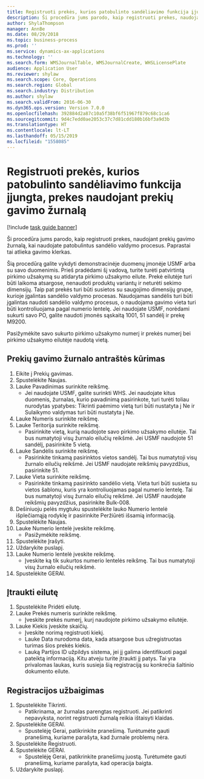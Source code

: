 ```yaml
---
title: Registruoti prekės, kurios patobulinto sandėliavimo funkcija įjungta, prekes naudojant prekių gavimo žurnalą
description: Ši procedūra jums parodo, kaip registruoti prekes, naudojant prekių gavimo žurnalą, kai naudojate patobulintus sandėlio valdymo procesus.
author: ShylaThompson
manager: AnnBe
ms.date: 08/29/2018
ms.topic: business-process
ms.prod: ''
ms.service: dynamics-ax-applications
ms.technology: ''
ms.search.form: WMSJournalTable, WMSJournalCreate, WHSLicensePlate
audience: Application User
ms.reviewer: shylaw
ms.search.scope: Core, Operations
ms.search.region: Global
ms.search.industry: Distribution
ms.author: shylaw
ms.search.validFrom: 2016-06-30
ms.dyn365.ops.version: Version 7.0.0
ms.openlocfilehash: 392884d2a87c10a5f38bf6f51967f879c68c1ca6
ms.sourcegitcommit: 9d4c7edd0ae2053c37c7d81cdd180b16bf3a9d3b
ms.translationtype: HT
ms.contentlocale: lt-LT
ms.lasthandoff: 05/15/2019
ms.locfileid: "1558085"
---
```

# <a name="register-items-for-an-advanced-warehousing-enabled-item-using-an-item-arrival-journal"></a>Registruoti prekės, kurios patobulinto sandėliavimo funkcija įjungta, prekes naudojant prekių gavimo žurnalą

[!include [task guide banner](../../includes/task-guide-banner.md)]

Ši procedūra jums parodo, kaip registruoti prekes, naudojant prekių gavimo žurnalą, kai naudojate patobulintus sandėlio valdymo procesus. Paprastai tai atlieka gavimo klerkas. 

Šią procedūrą galite vykdyti demonstracinėje duomenų įmonėje USMF arba su savo duomenimis. Prieš pradėdami šį vadovą, turite turėti patvirtintą pirkimo užsakymą su atidaryta pirkimo užsakymo eilute. Prekė eilutėje turi būti laikoma atsargose, nenaudoti produktų variantų ir neturėti sekimo dimensijų. Taip pat prekės turi būti susietos su saugojimo dimensijų grupe, kurioje įgalintas sandėlio valdymo procesas. Naudojamas sandėlis turi būti įgalintas naudoti sandėlio valdymo procesus, o naudojama gavimo vieta turi būti kontroliuojama pagal numerio lentelę. Jei naudojate USMF, norėdami sukurti savo PO, galite naudoti įmonės sąskaitą 1001, 51 sandėlį ir prekę M9200. 

Pasižymėkite savo sukurto pirkimo užsakymo numerį ir prekės numerį bei pirkimo užsakymo eilutėje naudotą vietą.


## <a name="create-an-item-arrival-journal-header"></a>Prekių gavimo žurnalo antraštės kūrimas
1. Eikite į Prekių gavimas.
2. Spustelėkite Naujas.
3. Lauke Pavadinimas surinkite reikšmę.
    * Jei naudojate USMF, galite surinkti WHS. Jei naudojate kitus duomenis, žurnalas, kurio pavadinimą pasirinkote, turi turėti toliau nurodytas ypatybes: Tikrinti paėmimo vietą turi būti nustatyta į Ne ir Sulaikymo valdymas turi būti nustatyta į Ne.  
4. Lauke Numeris surinkite reikšmę.
5. Lauke Teritorija surinkite reikšmę.
    * Pasirinkite vietą, kurią naudojote savo pirkimo užsakymo eilutėje. Tai bus numatytoji visų žurnalo eilučių reikšmė. Jei USMF naudojote 51 sandėlį, pasirinkite 5 vietą.  
6. Lauke Sandėlis surinkite reikšmę.
    * Pasirinkite tinkamą pasirinktos vietos sandėlį. Tai bus numatytoji visų žurnalo eilučių reikšmė. Jei USMF naudojate reikšmių pavyzdžius, pasirinkite 51.  
7. Lauke Vieta surinkite reikšmę.
    * Pasirinkite tinkamą pasirinkto sandėlio vietą. Vieta turi būti susieta su vietos šablonu, kuris yra kontroliuojamas pagal numerio lentelę. Tai bus numatytoji visų žurnalo eilučių reikšmė. Jei USMF naudojate reikšmių pavyzdžius, pasirinkite Bulk-008.  
8. Dešiniuoju pelės mygtuku spustelėkite lauko Numerio lentelė išplečiamąją rodyklę ir pasirinkite Peržiūrėti išsamią informaciją.
9. Spustelėkite Naujas.
10. Lauke Numerio lentelė įveskite reikšmę.
    * Pasižymėkite reikšmę.  
11. Spustelėkite Įrašyti.
12. Uždarykite puslapį.
13. Lauke Numerio lentelė įveskite reikšmę.
    * Įveskite ką tik sukurtos numerio lentelės reikšmę. Tai bus numatytoji visų žurnalo eilučių reikšmė.  
14. Spustelėkite GERAI.

## <a name="add-a-line"></a>Įtraukti eilutę
1. Spustelėkite Pridėti eilutę.
2. Lauke Prekės numeris surinkite reikšmę.
    * Įveskite prekės numerį, kurį naudojote pirkimo užsakymo eilutėje.  
3. Lauke Kiekis įveskite skaičių.
    * Įveskite norimą registruoti kiekį.  
    * Lauke Data nurodoma data, kada atsargose bus užregistruotas turimas šios prekės kiekis.  
    * Lauką Partijos ID užpildys sistema, jei jį galima identifikuoti pagal pateiktą informaciją. Kitu atveju turite įtraukti jį patys. Tai yra privalomas laukas, kuris susieja šią registraciją su konkrečia šaltinio dokumento eilute.  

## <a name="complete-the-registration"></a>Registracijos užbaigimas
1. Spustelėkite Tikrinti.
    * Patikrinama, ar žurnalas parengtas registruoti. Jei patikrinti nepavyksta, norint registruoti žurnalą reikia ištaisyti klaidas.  
2. Spustelėkite GERAI.
    * Spustelėję Gerai, patikrinkite pranešimą. Turėtumėte gauti pranešimą, kuriame parašyta, kad žurnale problemų nėra.  
3. Spustelėkite Registruoti.
4. Spustelėkite GERAI.
    * Spustelėję Gerai, patikrinkite pranešimų juostą. Turėtumėte gauti pranešimą, kuriame parašyta, kad operacija baigta.  
5. Uždarykite puslapį.

